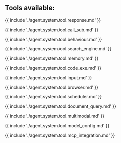 ## Tools available:

{{ include './agent.system.tool.response.md' }}

{{ include './agent.system.tool.call_sub.md' }}

{{ include './agent.system.tool.behaviour.md' }}

{{ include './agent.system.tool.search_engine.md' }}

{{ include './agent.system.tool.memory.md' }}

{{ include './agent.system.tool.code_exe.md' }}

{{ include './agent.system.tool.input.md' }}

{{ include './agent.system.tool.browser.md' }}

{{ include './agent.system.tool.scheduler.md' }}

{{ include './agent.system.tool.document_query.md' }}

{{ include './agent.system.tool.multimodal.md' }}

{{ include './agent.system.tool.model_config.md' }}

{{ include './agent.system.tool.mcp_integration.md' }}
